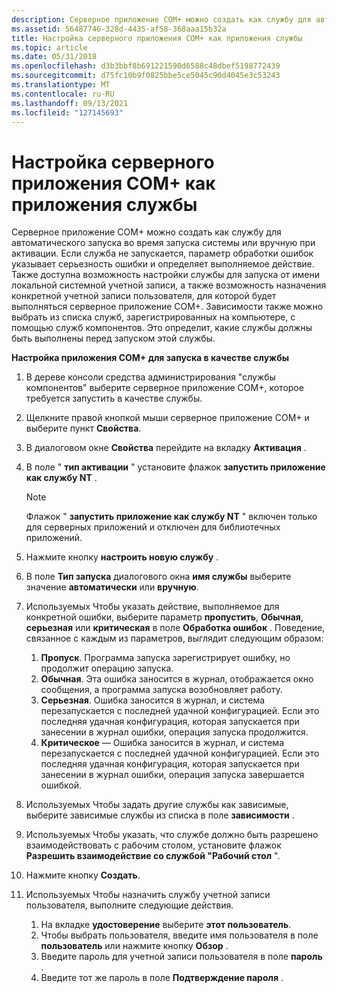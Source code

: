 ```yaml
---
description: Серверное приложение COM+ можно создать как службу для автоматического запуска во время запуска системы или вручную при активации.
ms.assetid: 56487746-328d-4435-af58-368aaa15b32a
title: Настройка серверного приложения COM+ как приложения службы
ms.topic: article
ms.date: 05/31/2018
ms.openlocfilehash: d3b3bbf8b691221590d6588c48dbef5198772439
ms.sourcegitcommit: d75fc10b9f0825bbe5ce5045c90d4045e3c53243
ms.translationtype: MT
ms.contentlocale: ru-RU
ms.lasthandoff: 09/13/2021
ms.locfileid: "127145693"
---
```

# <a name="configuring-a-com-server-application-as-a-service-application"></a>Настройка серверного приложения COM+ как приложения службы

Серверное приложение COM+ можно создать как службу для автоматического запуска во время запуска системы или вручную при активации. Если служба не запускается, параметр обработки ошибок указывает серьезность ошибки и определяет выполняемое действие. Также доступна возможность настройки службы для запуска от имени локальной системной учетной записи, а также возможность назначения конкретной учетной записи пользователя, для которой будет выполняться серверное приложение COM+. Зависимости также можно выбрать из списка служб, зарегистрированных на компьютере, с помощью служб компонентов. Это определит, какие службы должны быть выполнены перед запуском этой службы.

**Настройка приложения COM+ для запуска в качестве службы**

1.  В дереве консоли средства администрирования "службы компонентов" выберите серверное приложение COM+, которое требуется запустить в качестве службы.

2.  Щелкните правой кнопкой мыши серверное приложение COM+ и выберите пункт **Свойства**.

3.  В диалоговом окне **Свойства** перейдите на вкладку **Активация** .

4.  В поле " **тип активации** " установите флажок **запустить приложение как службу NT** .

    > [!Note]  
    > Флажок " **запустить приложение как службу NT** " включен только для серверных приложений и отключен для библиотечных приложений.

     

5.  Нажмите кнопку **настроить новую службу** .

6.  В поле **Тип запуска** диалогового окна **имя службы** выберите значение **автоматически** или **вручную**.

7.  Используемых Чтобы указать действие, выполняемое для конкретной ошибки, выберите параметр **пропустить**, **Обычная**, **серьезная** или **критическая** в поле **Обработка ошибок** . Поведение, связанное с каждым из параметров, выглядит следующим образом:

    1.  **Пропуск**. Программа запуска зарегистрирует ошибку, но продолжит операцию запуска.
    2.  **Обычная**. Эта ошибка заносится в журнал, отображается окно сообщения, а программа запуска возобновляет работу.
    3.  **Серьезная**. Ошибка заносится в журнал, и система перезапускается с последней удачной конфигурацией. Если это последняя удачная конфигурация, которая запускается при занесении в журнал ошибки, операция запуска продолжится.
    4.  **Критическое** — Ошибка заносится в журнал, и система перезапускается с последней удачной конфигурацией. Если это последняя удачная конфигурация, которая запускается при занесении в журнал ошибки, операция запуска завершается ошибкой.

8.  Используемых Чтобы задать другие службы как зависимые, выберите зависимые службы из списка в поле **зависимости** .

9.  Используемых Чтобы указать, что службе должно быть разрешено взаимодействовать с рабочим столом, установите флажок **Разрешить взаимодействие со службой "Рабочий стол** ".

10. Нажмите кнопку **Создать**.

11. Используемых Чтобы назначить службу учетной записи пользователя, выполните следующие действия.

    1.  На вкладке **удостоверение** выберите **этот пользователь**.
    2.  Чтобы выбрать пользователя, введите имя пользователя в поле **пользователь** или нажмите кнопку **Обзор** .
    3.  Введите пароль для учетной записи пользователя в поле **пароль** .
    4.  Введите тот же пароль в поле **Подтверждение пароля** .

 

 



